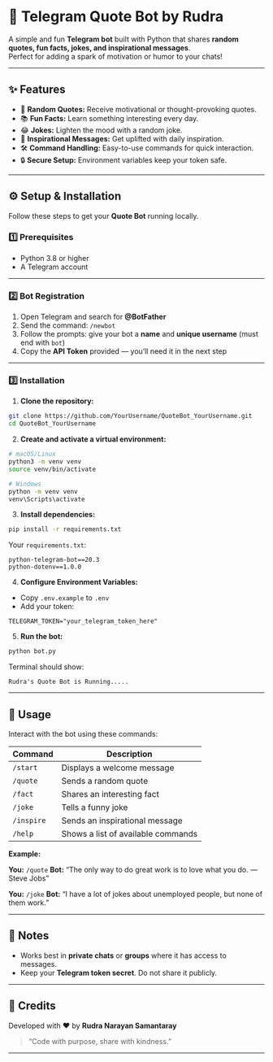 # 💬 Telegram Quote Bot by Rudra  

A simple and fun **Telegram bot** built with Python that shares **random quotes, fun facts, jokes, and inspirational messages**.  
Perfect for adding a spark of motivation or humor to your chats!  

---

## ✨ Features

- 📝 **Random Quotes:** Receive motivational or thought-provoking quotes.  
- 📚 **Fun Facts:** Learn something interesting every day.  
- 😂 **Jokes:** Lighten the mood with a random joke.  
- 🌅 **Inspirational Messages:** Get uplifted with daily inspiration.  
- 🛠 **Command Handling:** Easy-to-use commands for quick interaction.  
- 🔒 **Secure Setup:** Environment variables keep your token safe.  

---

## ⚙️ Setup & Installation

Follow these steps to get your **Quote Bot** running locally.  

### 1️⃣ Prerequisites

- Python 3.8 or higher  
- A Telegram account  

---

### 2️⃣ Bot Registration

1. Open Telegram and search for **@BotFather**  
2. Send the command: `/newbot`  
3. Follow the prompts: give your bot a **name** and **unique username** (must end with `bot`)  
4. Copy the **API Token** provided — you’ll need it in the next step  

---

### 3️⃣ Installation

1. **Clone the repository:**

```bash
git clone https://github.com/YourUsername/QuoteBot_YourUsername.git
cd QuoteBot_YourUsername
````

2. **Create and activate a virtual environment:**

```bash
# macOS/Linux
python3 -m venv venv
source venv/bin/activate

# Windows
python -m venv venv
venv\Scripts\activate
```

3. **Install dependencies:**

```bash
pip install -r requirements.txt
```

Your `requirements.txt`:

```
python-telegram-bot==20.3
python-dotenv==1.0.0
```

4. **Configure Environment Variables:**

* Copy `.env.example` to `.env`
* Add your token:

```env
TELEGRAM_TOKEN="your_telegram_token_here"
```

5. **Run the bot:**

```bash
python bot.py
```

Terminal should show:

```
Rudra's Quote Bot is Running.....
```

---

## 📱 Usage

Interact with the bot using these commands:

| Command    | Description                        |
| ---------- | ---------------------------------- |
| `/start`   | Displays a welcome message         |
| `/quote`   | Sends a random quote               |
| `/fact`    | Shares an interesting fact         |
| `/joke`    | Tells a funny joke                 |
| `/inspire` | Sends an inspirational message     |
| `/help`    | Shows a list of available commands |

**Example:**

**You:** `/quote`
**Bot:** “The only way to do great work is to love what you do. — Steve Jobs”

**You:** `/joke`
**Bot:** “I have a lot of jokes about unemployed people, but none of them work.”

---

## 📝 Notes

* Works best in **private chats** or **groups** where it has access to messages.
* Keep your **Telegram token secret**. Do not share it publicly.

---

## 💖 Credits

Developed with ❤️ by **Rudra Narayan Samantaray**

> “Code with purpose, share with kindness.”

---


